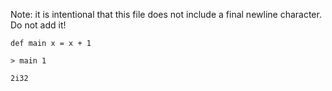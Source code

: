 Note: it is intentional that this file does not include a final
newline character. Do not add it!

```futhark
def main x = x + 1
```

```
> main 1
```

```
2i32
```
